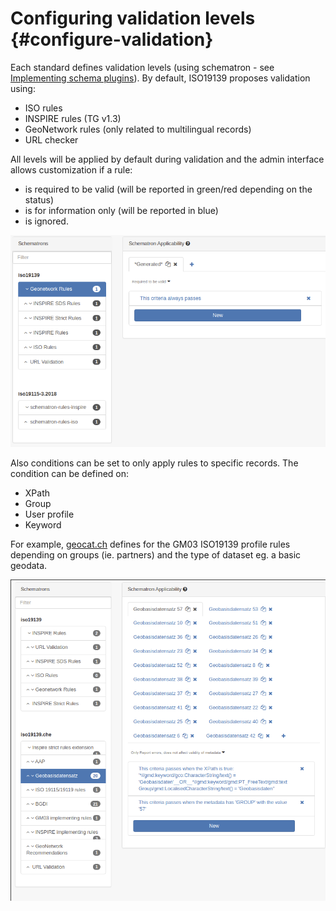 # Configuring validation levels {#configure-validation}

Each standard defines validation levels (using schematron - see [Implementing schema plugins](../../customizing-application/implementing-a-schema-plugin.md)). By default, ISO19139 proposes validation using:

-   ISO rules
-   INSPIRE rules (TG v1.3)
-   GeoNetwork rules (only related to multilingual records)
-   URL checker

All levels will be applied by default during validation and the admin interface allows customization if a rule:

-   is required to be valid (will be reported in green/red depending on the status)
-   is for information only (will be reported in blue)
-   is ignored.

![](img/validation-level.png)

Also conditions can be set to only apply rules to specific records. The condition can be defined on:

-   XPath
-   Group
-   User profile
-   Keyword

For example, [geocat.ch](https://www.geocat.ch/) defines for the GM03 ISO19139 profile rules depending on groups (ie. partners) and the type of dataset eg. a basic geodata.

![](img/validation-level-example.png)
